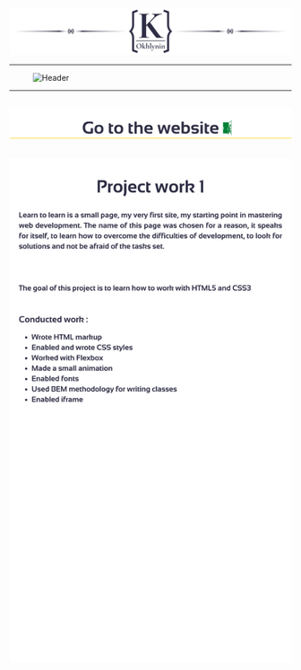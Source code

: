    ![Header](https://github.com/KonstantinOkhlynin/LearnToLearn/blob/master/assets/Headergithubname%20(2).svg)

---

   ![Header](https://github.com/KonstantinOkhlynin/Project15/blob/main/assets/Attention.svg)

---
   [![Header](https://github.com/KonstantinOkhlynin/LearnToLearn/blob/master/assets/22.svg)](https://konstantinokhlynin.github.io/Mesto/)

    ![Header](https://github.com/KonstantinOkhlynin/LearnToLearn/blob/master/assets/4.svg)
   